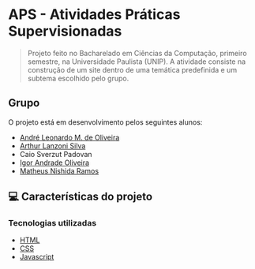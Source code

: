# APS - Atividades Práticas Supervisionadas

<!-- <img src="./nlw-heat-impulse-logo.png" alt="Imagem Logo"> -->

> Projeto feito no Bacharelado em Ciências da Computação, primeiro semestre, na Universidade Paulista (UNIP). A atividade consiste na construção de um site dentro de uma temática predefinida e um subtema escolhido pelo grupo.
<!-- > O projeto consiste em...-->

## Grupo

O projeto está em desenvolvimento pelos seguintes alunos:

* [André Leonardo M. de Oliveira](https://github.com/Andre-Marinzeck)
* [Arthur Lanzoni Silva](https://github.com/lanzonis)
* Caio Sverzut Padovan
* [Igor Andrade Oliveira](https://github.com/IgorAndrol)
* [Matheus Nishida Ramos](https://github.com/mnishidaramos)

## 💻 Características do projeto

### Tecnologias utilizadas
* [HTML](https://developer.mozilla.org/pt-BR/docs/Web/HTML)
* [CSS](https://developer.mozilla.org/pt-BR/docs/Web/CSS)
* [Javascript](https://developer.mozilla.org/pt-BR/docs/Web/JavaScript)

<!-- ### Obsercações
* Este software foi desenvolvido no [Visual Studio Code](https://code.visualstudio.com) utilizando o Windows 10 como SO
* Para executar o sistema e comandos no Yarn, foi utilizado o [Windows Subsystem for Linux](https://docs.microsoft.com/pt-br/windows/wsl/install) -->

<!-- ## 🔥 Preview
[![Deploy with Vercel](https://vercel.com/button)](https://nlw5-reactjs-com-nextjs.vercel.app) -->